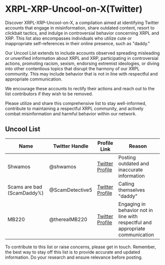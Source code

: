 # XRPL-XRP-Uncool-on-X(Twitter)

Discover XRPL-XRP-Uncool-on-X, a compilation aimed at identifying Twitter accounts that engage in misinformation, share outdated content, resort to clickbait tactics, and indulge in controversial behavior concerning XRPL and XRP. This list also encompasses individuals who utilize cute or inappropriate self-references in their online presence, such as "daddy."

Our Uncool List extends to include accounts observed spreading misleading or unverified information about XRPL and XRP, participating in controversial actions, promoting racism, sexism, endorsing extremist ideologies, or diving into other contentious topics that disrupt the harmony of our XRPL community. This may include behavior that is not in line with respectful and appropriate communication.

We encourage these accounts to rectify their actions and reach out to the list contributors if they wish to be removed.

Please utilize and share this comprehensive list to stay well-informed, contribute to maintaining a respectful XRPL community, and actively combat misinformation and harmful behavior within our network.

## Uncool List

| Name        | Twitter Handle   | Profile Link                                       | Reason                                            |
|-------------|-------------------|---------------------------------------------------|---------------------------------------------------|
| Shwamos     | @shwamos         | [Twitter Profile](https://twitter.com/shwamos)   | Posting outdated and inaccurate information        |
| Scams are bad (ScamDaddy𝕏) | @ScamDetective5  | [Twitter Profile](https://twitter.com/ScamDetective5)| Calling themselves "daddy"                       |
| MB220       | @therealMB220    | [Twitter Profile](https://twitter.com/therealMB220) | Engaging in behavior not in line with respectful and appropriate communication |

To contribute to this list or raise concerns, please get in touch. Remember, the best way to stay off this list is to provide accurate and updated information. Do your research and ensure relevance before posting.
